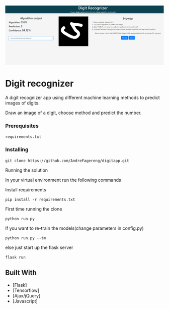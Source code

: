 ![alt text](https://github.com/AndreFagereng/digitapp/blob/master/screenshot.png)


# Digit recognizer

A digit recognizer app using different machine learning methods to predict images of digits.

Draw an image of a digit, choose method and predict the number.


### Prerequisites

```
requirements.txt
```

### Installing


```
git clone https://github.com/AndreFagereng/digitapp.git
```

Running the solution

In your virtual environment run the following commands

Install requirements

```
pip install -r requirements.txt
```

First time running the clone 

```
python run.py
```

If you want to re-train the models(change parameters in config.py)

```
python run.py --tm
```

else just start up the flask server

```
flask run
```



## Built With

* [Flask]
* [Tensorflow]
* [Ajax/jQuery]
* [Javascript]
